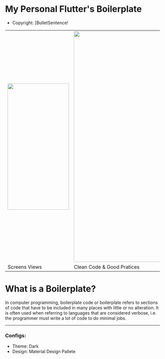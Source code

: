 # My Personal Flutter's Boilerplate

* Copyright: [BulletSentence!

<table border="0">
 <tr>
    <td><img src="https://user-images.githubusercontent.com/37451620/163827044-f7f4c9e8-8e45-4114-b344-b05542e9c849.png" data-canonical-src="https://user-images.githubusercontent.com/37451620/163827044-f7f4c9e8-8e45-4114-b344-b05542e9c849.png" width="200" height="410" /></td>
    <td><img src="https://user-images.githubusercontent.com/37451620/163827734-faa739e4-1dc4-4417-ae64-76385253a87d.png" data-canonical-src="https://user-images.githubusercontent.com/37451620/163827734-faa739e4-1dc4-4417-ae64-76385253a87d.png" width="750" /></td>
 </tr>
 <tr>
    <td>Screens Views</td>
    <td>Clean Code & Good Pratices</td>
 </tr>
</table>

# What is a Boilerplate?
In computer programming, boilerplate code or boilerplate refers to sections of code that have to be included in many places with little or no alteration. It is often used when referring to languages that are considered verbose, i.e. the programmer must write a lot of code to do minimal jobs.

-----

### Configs:
- Theme: Dark
- Design: Material Design Pallete

